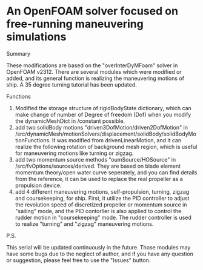 # An OpenFOAM solver focused on free-running maneuvering simulations

Summary

These modifications are based on the "overInterDyMFoam" solver in OpenFOAM v2312.
There are several modules which were modified or added, and its general function is realizing the maneuvering motions of ship.
A 35 degree turning tutorial has been updated.

Functions
  1. Modified the storage structure of rigidBodyState dictionary, which can make change of number of Degree of freedom (Dof) when you modify the dynamicMeshDict in /constant possible.
  2. add two solidBody motions "driven3DofMotion/driven2DofMotion" in /src/dynamicMesh/motionSolvers/displacement/solidBody/solidBodyMotionFunctions. It was modified from drivenLinearMotion, and it can realize the following rotation of background mesh region, which is useful for maneuvering motions like turning or zigzag.
  3. add two momentum source methods "oumSource/HOSource" in /src/fvOptions/sources/derived. They are based on blade element momentum theory/open water curve seperately, and you can find details from the reference, it can be used to replace the real propeller as a propulsion device.
  4. add 4 different maneuvering motions, self-propulsion, turning, zigzag and coursekeeping, for ship. First, it utilize the PID controller to adjust the revolution speed of discretized propeller or momentum source in "sailing" mode, and the PID contorller is also applied to control the rudder motion in "coursekeeping" mode. The rudder controller is used to realize "turning" and "zigzag" maneuvering motions.

P.S.

This serial will be updated continuously in the future. Those modules may have some bugs due to the neglect of author, and if you have any question or suggestion, please feel free to use the "Issues" button.
